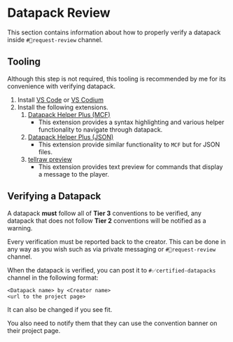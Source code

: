# Datapack Review

This section contains information about how to properly verify a datapack inside `#📍request-review` channel.

## Tooling

Although this step is not required, this tooling is recommended by me for its convenience with verifying datapack.

1. Install [VS Code](https://code.visualstudio.com/) or [VS Codium](https://vscodium.com/)
2. Install the following extensions.
    1. [Datapack Helper Plus (MCF)](https://marketplace.visualstudio.com/items?itemName=SPGoding.datapack-language-server)
        - This extension provides a syntax highlighting and various helper functionality to navigate through datapack.
    2. [Datapack Helper Plus (JSON)](https://marketplace.visualstudio.com/items?itemName=SPGoding.datapack-json)
        - This extension provide similar functionality to `MCF` but for JSON files.
    3. [tellraw preview](https://marketplace.visualstudio.com/items?itemName=actuallyboomber.tellraw-preview)
        - This extension provides text preview for commands that display a message to the player.

## Verifying a Datapack

A datapack **must** follow all of **Tier 3** conventions to be verified, any datapack that does not follow **Tier 2** conventions will be notified as a warning.

Every verification must be reported back to the creator. This can be done in any way as you wish such as via private messaging or `#📍request-review` channel.

When the datapack is verified, you can post it to `#✅certified-datapacks` channel in the following format:
```
<Datapack name> by <Creator name>
<url to the project page>
```
It can also be changed if you see fit.

You also need to notify them that they can use the convention banner on their project page.
